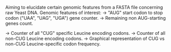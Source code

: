 Aiming to elucidate certain genomic features from a FASTA file concerning raw Yeast DNA.
Genomic features of interest:
-> "AUG" start codon to stop codon ("UAA", "UAG", "UGA") gene counter.
-> Remaining non AUG-starting genes count.

-> Counter of all "CUG" specific Leucine encoding codons.
-> Counter of all non-CUG Leucine encoding codons.
-> Graphical representation of CUG vs non-CUG Leucine-specific codon frequency.
